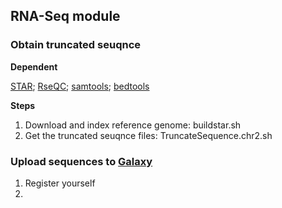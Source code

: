 ## RNA-Seq module

### Obtain truncated seuqnce
**Dependent**

[STAR](https://github.com/alexdobin/STAR);
[RseQC](http://rseqc.sourceforge.net);
[samtools](http://www.htslib.org);
[bedtools](https://bedtools.readthedocs.io/en/latest/)

**Steps**
1. Download and index reference genome: buildstar.sh
2. Get the truncated seuqnce files: TruncateSequence.chr2.sh

### Upload sequences to [Galaxy](https://usegalaxy.org)
1. Register yourself
2. 

